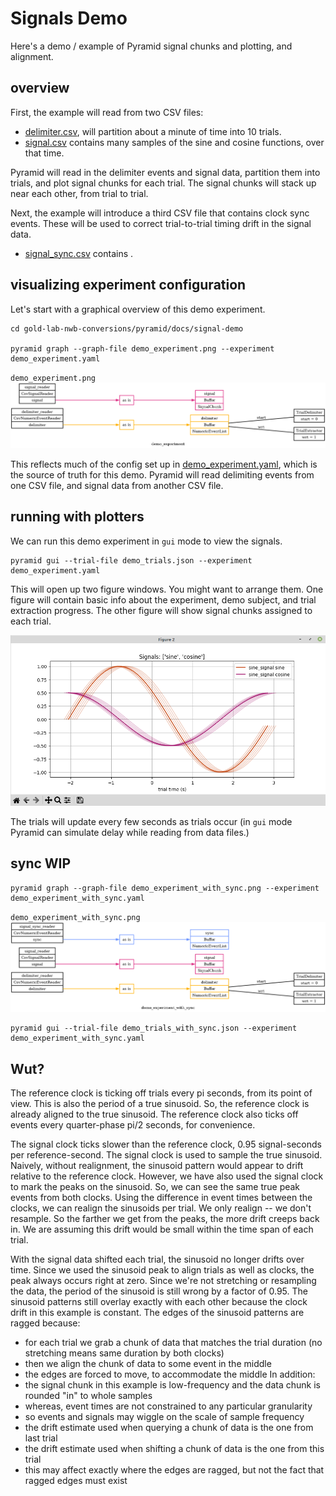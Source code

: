 # Signals Demo

Here's a demo / example of Pyramid signal chunks and plotting, and alignment.

## overview

First, the example will read from two CSV files:

 - [delimiter.csv](delimiter.csv), will partition about a minute of time into 10 trials.
 - [signal.csv](signal.csv) contains many samples of the sine and cosine functions, over that time.

Pyramid will read in the delimiter events and signal data, partition them into trials, and plot signal chunks for each trial.  The signal chunks will stack up near each other, from trial to trial.

Next, the example will introduce a third CSV file that contains clock sync events.
These will be used to correct trial-to-trial timing drift in the signal data.

 - [signal_sync.csv](signal_sync.csv) contains .

## visualizing experiment configuration

Let's start with a graphical overview of this demo experiment.

```
cd gold-lab-nwb-conversions/pyramid/docs/signal-demo

pyramid graph --graph-file demo_experiment.png --experiment demo_experiment.yaml
```

`demo_experiment.png`
![Graph of Pyramid Readers, Buffers, and Trial configuration for demo_experiment.](demo_experiment.png "Overview of demo_experiment")

This reflects much of the config set up in [demo_experiment.yaml](demo_experiment.yaml), which is the source of truth for this demo.  Pyramid will read delimiting events from one CSV file, and signal data from another CSV file.

## running with plotters

We can run this demo experiment in `gui` mode to view the signals.

```
pyramid gui --trial-file demo_trials.json --experiment demo_experiment.yaml
```

This will open up two figure windows.  You might want to arrange them.
One figure will contain basic info about the experiment, demo subject, and trial extraction progress.
The other figure will show signal chunks assigned to each trial.

![Plot of signal chunks, overlayed trial after trial.](SignalChunksPlotter.png "Plot of signal chunks")


The trials will update every few seconds as trials occur (in `gui` mode Pyramid can simulate delay while reading from data files.)

## sync WIP

```
pyramid graph --graph-file demo_experiment_with_sync.png --experiment demo_experiment_with_sync.yaml
```

`demo_experiment_with_sync.png`
![Graph of Pyramid Readers, Buffers, and Trial configuration for demo_experiment_with_sync.](demo_experiment_with_sync.png "Overview of demo_experiment")

```
pyramid gui --trial-file demo_trials_with_sync.json --experiment demo_experiment_with_sync.yaml
```


## Wut?

The reference clock is ticking off trials every pi seconds, from its point of view.
This is also the period of a true sinusoid.
So, the reference clock is already aligned to the true sinusoid.
The reference clock also ticks off events every quarter-phase pi/2 seconds, for convenience.

The signal clock ticks slower than the reference clock, 0.95 signal-seconds per reference-second.
The signal clock is used to sample the true sinusoid.
Naively, without realignment, the sinusoid pattern would appear to drift relative to the reference clock.
However, we have also used the signal clock to mark the peaks on the sinusoid.
So, we can see the same true peak events from both clocks.
Using the difference in event times between the clocks, we can realign the sinusoids per trial.
We only realign -- we don't resample.
So the farther we get from the peaks, the more drift creeps back in.
We are assuming this drift would be small within the time span of each trial.

With the signal data shifted each trial, the sinusoid no longer drifts over time.
Since we used the sinusoid peak to align trials as well as clocks, the peak always occurs right at zero.
Since we're not stretching or resampling the data, the period of the sinusoid is still wrong by a factor of 0.95.
The sinusoid patterns still overlay exactly with each other because the clock drift in this example is constant.
The edges of the sinusoid patterns are ragged because:
 - for each trial we grab a chunk of data that matches the trial duration (no stretching means same duration by both clocks)
 - then we align the chunk of data to some event in the middle
 - the edges are forced to move, to accommodate the middle
In addition:
 - the signal chunk in this example is low-frequency and the data chunk is rounded "in" to whole samples
 - whereas, event times are not constrained to any particular granularity
 - so events and signals may wiggle on the scale of sample frequency
 - the drift estimate used when querying a chunk of data is the one from last trial
 - the drift estimate used when shifting a chunk of data is the one from this trial
 - this may affect exactly where the edges are ragged, but not the fact that ragged edges must exist
